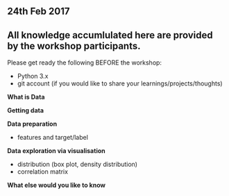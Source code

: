 ## 24th Feb 2017
## All knowledge accumlulated here are provided by the workshop participants.

Please get ready the following BEFORE the workshop:
- Python 3.x
- git account (if you would like to share your learnings/projects/thoughts)

**What is Data**

**Getting data**

**Data preparation**
- features and target/label

**Data exploration via visualisation**
- distribution (box plot, density distribution)
- correlation matrix

**What else would you like to know**
